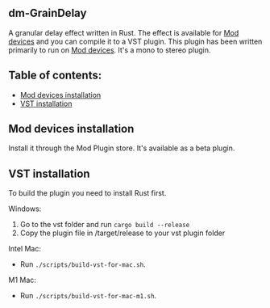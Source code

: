## dm-GrainDelay

A granular delay effect written in Rust.
The effect is available for [Mod devices](https://moddevices.com/) and you can compile it to a VST plugin.
This plugin has been written primarily to run on [Mod devices](https://moddevices.com/). It's a mono to stereo plugin.

## Table of contents:

- [Mod devices installation](#Mod-devices-installation)
- [VST installation](#VST-installation)

## Mod devices installation
Install it through the Mod Plugin store. It's available as a beta plugin.

## VST installation

To build the plugin you need to install Rust first.

Windows:

1. Go to the vst folder and run `cargo build --release`
2. Copy the plugin file in /target/release to your vst plugin folder

Intel Mac:

- Run `./scripts/build-vst-for-mac.sh`.

M1 Mac:

- Run `./scripts/build-vst-for-mac-m1.sh`.
